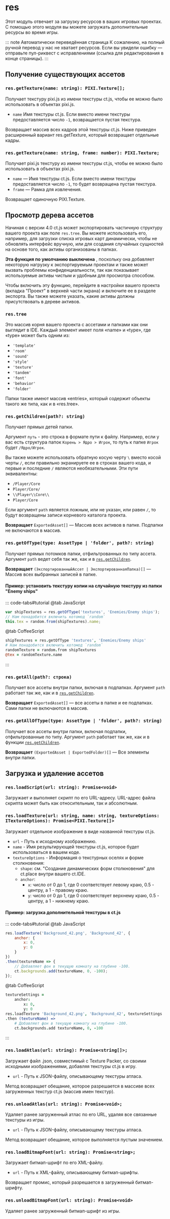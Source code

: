 # res

Этот модуль отвечает за загрузку ресурсов в ваших игровых проектах. С помощью этого модуля вы можете загружать дополнительные ресурсы во время игры.

::: note Автоматически переведённая страница
К сожалению, на полный ручной перевод у нас не хватает ресурсов.
Если вы увидели ошибку — отправьте пул-риквест с исправлениями (ссылка для редактирования в конце страницы).
:::

## Получение существующих ассетов

### `res.getTexture(name: string): PIXI.Texture[];`

Получает текстуру pixi.js из имени текстуры ct.js, чтобы ее можно было использовать в объектах pixi.js.

* `name` Имя текстуры ct.js. Если вместо имени текстуры предоставляется число `-1`, возвращается пустая текстура.

Возвращает массив всех кадров этой текстуры ct.js. Ниже приведен расширенный вариант res.getTexture, который возвращает отдельные кадры.

### `res.getTexture(name: string, frame: number): PIXI.Texture;`

Получает pixi.js текстуру из имени текстуры ct.js, чтобы ее можно было использовать в объектах pixi.js.
* `name` — Имя текстуры ct.js. Если вместо имени текстуры предоставляется число `-1`, то будет возвращена пустая текстура.
* `frame` — Рамка для извлечения.

Возвращает одиночную PIXI.Texture.

## Просмотр дерева ассетов

Начиная с версии 4.0 ct.js может экспортировать частичную структуру вашего проекта как поле `res.tree`. Вы можете использовать его, например, для загрузки списка игровых карт динамически, чтобы не обновлять интерфейс вручную, или для создания случайных сущностей на основе того, как активы организованы в папках.

**Эта функция по умолчанию выключена** , поскольку она добавляет некоторую нагрузку к экспортируемым проектам и также может вызвать проблемы конфиденциальности, так как показывает используемые активы чистым и удобным для просмотра способом.

Чтобы включить эту функцию, перейдите в настройки вашего проекта (вкладка "Проект" в верхней части экрана) и включите ее в разделе экспорта. Вы также можете указать, какие активы должны присутствовать в дереве активов.

### `res.tree`

Это массив корня вашего проекта с ассетами и папками как они выглядит в IDE. Каждый элемент имеет поля «name» и «type», где «type» может быть одним из:

* `'template'`
* `'room'`
* `'sound'`
* `'style'`
* `'texture'`
* `'tandem'`
* `'font'`
* `'behavior'`
* `'folder'`

Папки также имеют массив «entries», который содержит объекты такого же типа, как и в «res.tree».

### `res.getChildren(path?: string)`

Получает прямых детей папки.

Аргумент `путь` - это строка в формате пути к файлу. Например, если у вас есть структура папок `Корень > Ядро > Игрок`, то путь к папке `Игрок` будет `/Ядро/Игрок`.

Вы также можете использовать обратную косую черту `\` вместо косой черты `/`, если правильно экранируете ее в строках вашего кода, и первые и последние `/` являются необязательными. Эти пути эквивалентны:

* `/Player/Core`
* `Player/Core/`
* `\\Player\\Core\\`
* `Player/Core`

Если аргумент `path` является ложным, или не указан, или равен `/`, то будут возвращены записи корневого каталога проекта.

**Возвращает** `ExportedAsset[]` — Массив всех активов в папке. Подпапки не включаются в массив.

### `res.getOfType(type: AssetType | 'folder', path?: string)`

Получает прямых потомков папки, отфильтрованных по типу ассета. Аргумент `path` ведет себя так же, как и в [`res.getChildren`](##res-getchildren-path-string).

**Возвращает** `(ЭкспортированныйАссет | ЭкспортированнаяПапка)[]` — Массив всех выбранных записей в папке.

#### Пример: установить текстуру копии на случайную текстуру из папки "Enemy ships"

::: code-tabs#tutorial
@tab JavaScript
```js
var shipTextures = res.getOfType('textures', 'Enemies/Enemy ships');
// Нам понадобится включить котомод `random`
this.tex = random.from(shipTextures).name;
```
@tab CoffeeScript
```coffee
shipTextures = res.getOfType 'textures', 'Enemies/Enemy ships'
# Нам понадобится включить котомод `random`
randomTexture = random.from shipTextures
@tex = randomTexture.name
```
:::

### `res.getAll(path?: строка)` 

Получает все ассеты внутри папки, включая в подпапках. Аргумент `path` работает так же, как и в [`res.getChildren`](##res-getchildren-path-string).

**Возвращает** `ExportedAsset[]` — все ассеты в папке и ее подпапках. Сами папки не включаются в массив.

### `res.getAllOfType(type: AssetType | 'folder', path?: string)`

Получает все ассеты внутри папки, включая подпапки, отфильтрованные по типу. Аргумент `path` работает так же, как и в функции [`res.getChildren`](#res-getchildren-path-string).

**Возвращает** `(ExportedAsset | ExportedFolder)[]` — Все элементы внутри папки.

## Загрузка и удаление ассетов

### `res.loadScript(url: string): Promise<void>`

Загружает и выполняет скрипт по его URL-адресу. URL-адрес файла скрипта может быть как относительным, так и абсолютным.

### `res.loadTexture(url: string, name: string, textureOptions: ITextureOptions): Promise<PIXI.Texture[]>`

Загружает отдельное изображение в виде названной текстуры ct.js.

- `url` - Путь к исходному изображению.
- `name` - Имя результирующей текстуры ct.js, которое будет использоваться в вашем коде.
- `textureOptions` - Информация о текстурных оселях и форме столкновения:
  - `shape`: см. "Создание динамических форм столкновения" для ct.place внутри вашего ct.IDE.
  - `anchor`:
    - `x`: число от 0 до 1, где 0 соответствует левому краю, 0.5 - центру, а 1 - правому краю.
    - `y`: число от 0 до 1, где 0 соответствует верхнему краю, 0.5 - центру, а 1 - нижнему краю.

#### Пример: загрузка дополнительной текстуры в ct.js

::: code-tabs#tutorial
@tab JavaScript
```javascript
res.loadTexture('Background_42.png', 'Background_42', {
    anchor: {
        x: 0,
        y: 0
    }
})
.then(textureName => {
    // Добавляет фон в текущую комнату на глубине -100.
    ct.backgrounds.add(textureName, 0, -100);
});
```
@tab CoffeeScript
```coffeescript
textureSettings =
    anchor:
        x: 0,
        y: 0
res.loadTexture 'Background_42.png', 'Background_42', textureSettings
.then (textureName) =>
    # Добавляет фон в текущую комнату на глубине -100.
    ct.backgrounds.add textureName, 0, -100
```
:::

### `res.loadAtlas(url: string): Promise<string[]>;`

Загружает файл .json, совместимый с Texture Packer, со своими исходными изображениями, добавляя текстуры ct.js в игру.

* `url` - Путь к JSON-файлу, описывающему текстуры атласа.

Метод возвращает обещание, которое разрешается в массиве всех загруженных текстур ct.js (массив имен текстур).

### `res.unloadAtlas(url: string): Promise<void>;`

Удаляет ранее загруженный атлас по его URL, удаляя все связанные текстуры из игры.

* `url` - Путь к JSON-файлу, описывающему текстуры атласа.

Метод возвращает обещание, которое выполняется пустым значением.

### `res.loadBitmapFont(url: string): Promise<string>;`

Загружает битмап-шрифт по его XML-файлу.

* `url` - Путь к XML-файлу, описывающему битмап-шрифты.

Возвращает промис, который разрешается в загруженный битмап-шрифту.

### `res.unloadBitmapFont(url: string): Promise<void>`

Удаляет ранее загруженный битмап-шрифт из игры.

